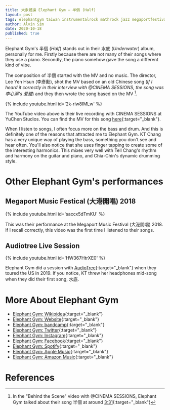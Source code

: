 ```yaml
---
title: 大象體操 Elephant Gym — 半個 (Half)
layout: post
tags: elephantgym taiwan instrumentalrock mathrock jazz megaportfestival audiotree
author: Alvin Sim
date: 2020-10-18
published: true
---
```


Elephant Gym's 半個 (_Half_) stands out in their 水底 (_Underwater_) album, personally for me. Firstly because there are not many of their songs where they use a piano. Secondly, the piano somehow gave the song a different kind of vibe.

The composition of 半個 started with the MV and no music. The director, Lee Yen Hsun (李彥勳), shot the MV based on an old Chinese song (_If I heard it correctly in their interview with @CINEMA SESSIONS, the song was 李心潔's 爱錯_) and they then wrote the song based on the MV [^1].

{% include youtube.html id='2k-rlw8IMLw' %}

The YouTube video above is their live recording with CINEMA SESSIONS at YuChen Studios. You can find the MV for this song [here](https://www.youtube.com/watch?v=b1sDRXhNFYo){:target="_blank"}.

When I listen to songs, I often focus more on the bass and drum. And this is definitely one of the reasons that attracted me to Elephant Gym. KT Chang has a very unique way of playing the bass, something you don't see and hear often. You'll also notice that she uses finger tapping to create some of the interesting harmonics. This mixes very well with Tell Chang's rhythm and harmony on the guitar and piano, and Chia-Chin's dynamic drumming style.

# Other Elephant Gym's performances

## Megaport Music Festical (大港開唱) 2018

{% include youtube.html id='saccx5dTmKU' %}

This was their performance at the Megaport Music Festival (大港開唱) 2018. If I recall correctly, this video was the first time I listened to their songs.

## Audiotree Live Session

{% include youtube.html id='HW367HtrXE0' %}

Elephant Gym did a session with [AudioTree](https://audiotree.tv/){:target="_blank"} when they toured the US in 2019. If you notice, KT threw her headphones mid-song when they did their first song, 水底.

# More About Elephant Gym

- [Elephant Gym: Wikipidea](https://en.wikipedia.org/wiki/Elephant_Gym){:target="_blank"}
- [Elephant Gym: Website](https://www.wordsrecordings.com/elephant-gym){:target="_blank"}
- [Elephant Gym: bandcamp](https://elephant-gym.bandcamp.com/){:target="_blank"}
- [Elephant Gym: Twitter](https://twitter.com/Elephant_Gym){:target="_blank"}
- [Elephant Gym: Instagram](https://www.instagram.com/elephant_gym_official/){:target="_blank"}
- [Elephant Gym: Facebook](https://www.facebook.com/elephantgym){:target="_blank"}
- [Elephant Gym: Spotify](https://open.spotify.com/artist/2rqNUPgkBgbhcRabUQ5C9g){:target="_blank"}
- [Elephant Gym: Apple Music](https://music.apple.com/au/artist/elephant-gym/798537066){:target="_blank"}
- [Elephant Gym: Amazon Music](https://music.amazon.com/artists/B00D7XNTZK?tab=CATALOG&ref=dm_wcp_artist_link_pr_s){:target="_blank"}

# References

[^1]: In the "Behind the Scene" video with @CINEMA SESSIONS, Elephant Gym talked about their song 半個 at around [3:31](https://youtu.be/hOI1-1Z6owo?t=211){:target="_blank"}
